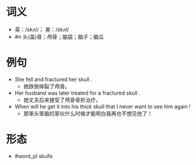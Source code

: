# 词义
- 英：/skʌl/； 美：/skʌl/
- #n 头(盖)骨；颅骨；脑袋；脑子；脑瓜
# 例句
- She fell and fractured her skull .
	- 她跌倒摔裂了颅骨。
- Her husband was later treated for a fractured skull .
	- 她丈夫后来接受了颅骨骨折治疗。
- When will he get it into his thick skull that I never want to see him again !
	- 那笨头笨脑的家伙什么时候才能明白我再也不想见他了！
# 形态
- #word_pl skulls

